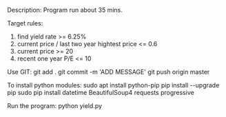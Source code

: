 Description:
Program run about 35 mins.

Target rules:
1. find yield rate >= 6.25%
2. current price / last two year hightest price <= 0.6
3. current price >= 20
4. recent one year P/E <= 10

Use GIT:
git add .
git commit -m 'ADD MESSAGE'
git push origin master

To install python modules:
sudo apt install python-pip
pip install --upgrade pip
sudo pip install datetime BeautifulSoup4 requests progressive

Run the program:
python yield.py
